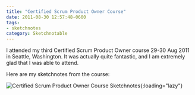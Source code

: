 ```yaml
---
title: "Certified Scrum Product Owner Course"
date: 2011-08-30 12:57:48-0600
tags:
- sketchnotes
category: Sketchnotable
---
```


I attended my third Certified Scrum Product Owner course 29-30 Aug 2011 in Seattle, Washington. It was actually quite fantastic, and I am extremely glad that I was able to attend.

Here are my sketchnotes from the course:

![Certified Scrum Product Owner Course Sketchnotes](https://media.bennorris.org/images/sketchnotable/uploads/2021/346823161f.png){:loading="lazy"}
